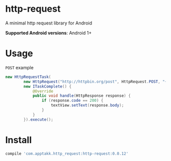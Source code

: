 http-request
============

A minimal http request library for Android

**Supported Android versions**: Android 1+

# Usage

`POST` example
```java
new HttpRequestTask(
        new HttpRequest("http://httpbin.org/post", HttpRequest.POST, "{ \"some\": \"data\" }" ),
        new ITaskComplete() {
            @Override
            public void handle(HttpResponse response) {
                if (response.code == 200) {
                    textView.setText(response.body);
                }
            }
        }).execute();
```

# Install
```groovy
compile 'com.apptakk.http_request:http-request:0.0.12'
```
